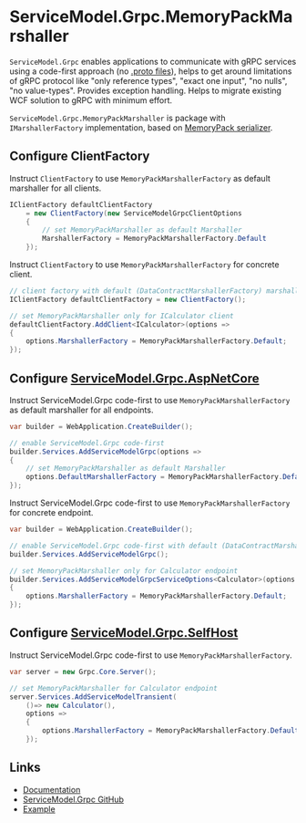 # ServiceModel.Grpc.MemoryPackMarshaller

`ServiceModel.Grpc` enables applications to communicate with gRPC services using a code-first approach (no [.proto files](https://learn.microsoft.com/en-us/aspnet/core/grpc/basics#proto-file)), helps to get around limitations of gRPC protocol like "only reference types", "exact one input", "no nulls", "no value-types". Provides exception handling. Helps to migrate existing WCF solution to gRPC with minimum effort.

`ServiceModel.Grpc.MemoryPackMarshaller` is package with `IMarshallerFactory` implementation, based on [MemoryPack serializer](https://github.com/Cysharp/MemoryPack).

## Configure ClientFactory

Instruct `ClientFactory` to use `MemoryPackMarshallerFactory` as default marshaller for all clients.

```csharp
IClientFactory defaultClientFactory
    = new ClientFactory(new ServiceModelGrpcClientOptions
    {
        // set MemoryPackMarshaller as default Marshaller
        MarshallerFactory = MemoryPackMarshallerFactory.Default
    });
```

Instruct `ClientFactory` to use `MemoryPackMarshallerFactory` for concrete client.

```csharp
// client factory with default (DataContractMarshallerFactory) marshaller
IClientFactory defaultClientFactory = new ClientFactory();

// set MemoryPackMarshaller only for ICalculator client
defaultClientFactory.AddClient<ICalculator>(options =>
{
    options.MarshallerFactory = MemoryPackMarshallerFactory.Default;
});
```

## Configure [ServiceModel.Grpc.AspNetCore](https://www.nuget.org/packages/ServiceModel.Grpc.AspNetCore)

Instruct ServiceModel.Grpc code-first to use `MemoryPackMarshallerFactory` as default marshaller for all endpoints.

```csharp
var builder = WebApplication.CreateBuilder();

// enable ServiceModel.Grpc code-first
builder.Services.AddServiceModelGrpc(options =>
{
    // set MemoryPackMarshaller as default Marshaller
    options.DefaultMarshallerFactory = MemoryPackMarshallerFactory.Default;
});
```

Instruct ServiceModel.Grpc code-first to use `MemoryPackMarshallerFactory` for concrete endpoint.

```csharp
var builder = WebApplication.CreateBuilder();

// enable ServiceModel.Grpc code-first with default (DataContractMarshallerFactory) marshaller
builder.Services.AddServiceModelGrpc();

// set MemoryPackMarshaller only for Calculator endpoint
builder.Services.AddServiceModelGrpcServiceOptions<Calculator>(options =>
{
    options.MarshallerFactory = MemoryPackMarshallerFactory.Default;
});
```

## Configure [ServiceModel.Grpc.SelfHost](https://www.nuget.org/packages/ServiceModel.Grpc.SelfHost)

Instruct ServiceModel.Grpc code-first to use `MemoryPackMarshallerFactory`.

```csharp
var server = new Grpc.Core.Server();

// set MemoryPackMarshaller for Calculator endpoint
server.Services.AddServiceModelTransient(
    ()=> new Calculator(),
    options =>
    {
        options.MarshallerFactory = MemoryPackMarshallerFactory.Default;
    });
```

## Links

- [Documentation](https://max-ieremenko.github.io/ServiceModel.Grpc)
- [ServiceModel.Grpc GitHub](https://github.com/max-ieremenko/ServiceModel.Grpc)
- [Example](https://github.com/max-ieremenko/ServiceModel.Grpc/tree/master/Examples/MemoryPackMarshaller)
